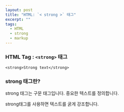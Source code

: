 ```yaml
---
layout: post
title: "HTML: `< strong >` 태그"
excerpt: ""
tags: 
  - HTML
  - strong
  - markup
---
```


### HTML Tag : `<strong>` 태그
```
<strong>Strong text</strong>

```
### strong 태그란?

strong 태그는 구문 태그입니다. 중요한 텍스트를 정의합니다.

strong태그를 사용하면 텍스트를 굵게 강조합니다.
